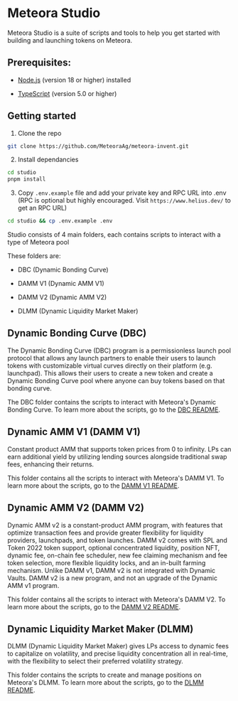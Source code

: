 # Meteora Studio

Meteora Studio is a suite of scripts and tools to help you get started with building and launching
tokens on Meteora.

## Prerequisites:

- [Node.js](https://nodejs.org/) (version 18 or higher) installed

- [TypeScript](https://www.typescriptlang.org/) (version 5.0 or higher)

## Getting started

1. Clone the repo

```bash
git clone https://github.com/MeteoraAg/meteora-invent.git
```

2. Install dependancies

```bash
cd studio
pnpm install
```

3. Copy `.env.example` file and add your private key and RPC URL into .env (RPC is optional but
   highly encouraged. Visit `https://www.helius.dev/` to get an RPC URL)

```bash
cd studio && cp .env.example .env
```

Studio consists of 4 main folders, each contains scripts to interact with a type of Meteora pool

These folders are:

- DBC (Dynamic Bonding Curve)

- DAMM V1 (Dynamic AMM V1)

- DAMM V2 (Dynamic AMM V2)

- DLMM (Dynamic Liquidity Market Maker)

## Dynamic Bonding Curve (DBC)

The Dynamic Bonding Curve (DBC) program is a permissionless launch pool protocol that allows any
launch partners to enable their users to launch tokens with customizable virtual curves directly on
their platform (e.g. launchpad). This allows their users to create a new token and create a Dynamic
Bonding Curve pool where anyone can buy tokens based on that bonding curve.

The DBC folder contains the scripts to interact with Meteora's Dynamic Bonding Curve. To learn more
about the scripts, go to the [DBC README](./dbc/README.md).

## Dynamic AMM V1 (DAMM V1)

Constant product AMM that supports token prices from 0 to infinity. LPs can earn additional yield by
utilizing lending sources alongside traditional swap fees, enhancing their returns.

This folder contains all the scripts to interact with Meteora's DAMM V1. To learn more about the
scripts, go to the [DAMM V1 README](./damm-v1/README.md).

## Dynamic AMM V2 (DAMM V2)

Dynamic AMM v2 is a constant-product AMM program, with features that optimize transaction fees and
provide greater flexibility for liquidity providers, launchpads, and token launches. DAMM v2 comes
with SPL and Token 2022 token support, optional concentrated liquidity, position NFT, dynamic fee,
on-chain fee scheduler, new fee claiming mechanism and fee token selection, more flexible liquidity
locks, and an in-built farming mechanism. Unlike DAMM v1, DAMM v2 is not integrated with Dynamic
Vaults. DAMM v2 is a new program, and not an upgrade of the Dynamic AMM v1 program.

This folder contains all the scripts to interact with Meteora's DAMM V2. To learn more about the
scripts, go to the [DAMM V2 README](./damm-v2/README.md).

## Dynamic Liquidity Market Maker (DLMM)

DLMM (Dynamic Liquidity Market Maker) gives LPs access to dynamic fees to capitalize on volatility,
and precise liquidity concentration all in real-time, with the flexibility to select their preferred
volatility strategy.

This folder contains the scripts to create and manage positions on Meteora's DLMM. To learn more
about the scripts, go to the [DLMM README](./dlmm/README.md).
